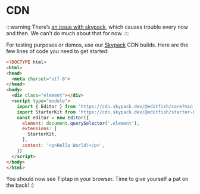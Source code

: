 # CDN
:::warning
There’s [an issue with skypack](https://github.com/skypackjs/skypack-cdn/issues/159), which causes trouble every now and then. We can’t do much about that for now.
:::

For testing purposes or demos, use our [Skypack](https://www.skypack.dev/) CDN builds. Here are the few lines of code you need to get started:

```html
<!DOCTYPE html>
<html>
<head>
  <meta charset="utf-8">
</head>
<body>
  <div class="element"></div>
  <script type="module">
    import { Editor } from 'https://cdn.skypack.dev/@editfish/core?min'
    import StarterKit from 'https://cdn.skypack.dev/@editfish/starter-kit?min'
    const editor = new Editor({
      element: document.querySelector('.element'),
      extensions: [
        StarterKit,
      ],
      content: '<p>Hello World!</p>',
    })
  </script>
</body>
</html>
```

You should now see Tiptap in your browser. Time to give yourself a pat on the back! :)
